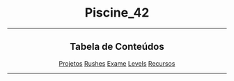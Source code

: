 <a name="readme-top"></a>
<div align="center">

# Piscine_42

___
## Tabela de Conteúdos

<!-- mtoc-start -->


 [Projetos](https://github.com/rickymercury/Piscine_42/tree/master/Projetos)
 [Rushes](https://github.com/rickymercury/Piscine_42/tree/master/Rushes)
 [Exame](https://github.com/rickymercury/Piscine_42/tree/master/Exame)
 [Levels](https://github.com/rickymercury/Piscine_42/tree/master/Exame/Levels)
 [Recursos](https://github.com/rickymercury/Piscine_42/tree/master/Recursos)


<!-- mtoc-end -->
___

</div>
